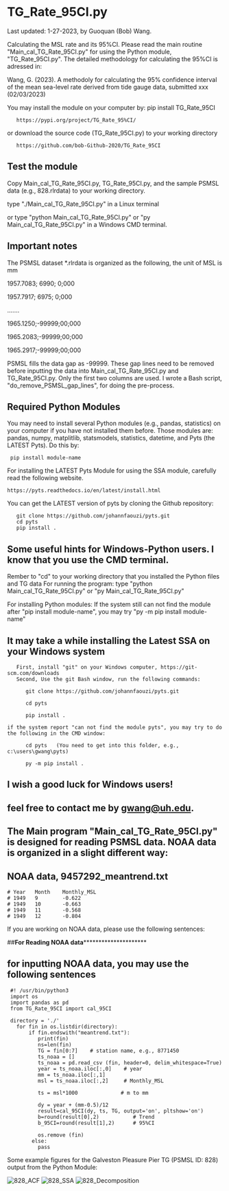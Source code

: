 # TG_Rate_95CI.py

Last updated: 1-27-2023, by Guoquan (Bob) Wang.

Calculating the MSL rate and its 95%CI. Please read the main routine "Main_cal_TG_Rate_95CI.py" for using the Python module, "TG_Rate_95CI.py". The detailed methodology for calculating the 95%CI is adressed in:

Wang, G. (2023). A methodoly for calculating the 95% confidence interval of the mean sea-level rate derived from tide gauge data, submitted xxx (02/03/2023)

You may install the module on your computer by: pip install TG_Rate_95CI

       https://pypi.org/project/TG_Rate_95%CI/ 
       
or download the source code (TG_Rate_95CI.py) to your working directory

       https://github.com/bob-Github-2020/TG_Rate_95CI

## Test the module

Copy Main_cal_TG_Rate_95CI.py, TG_Rate_95CI.py, and the sample PSMSL data (e.g., 828.rlrdata) to your working directory.

type "./Main_cal_TG_Rate_95CI.py"  in a Linux terminal

or type "python Main_cal_TG_Rate_95CI.py" or "py Main_cal_TG_Rate_95CI.py"  in a Windows CMD terminal. 

## Important notes

The PSMSL dataset *.rlrdata is organized as the following, the unit of MSL is mm

  1957.7083;  6990; 0;000
  
  1957.7917;  6975; 0;000

  .......
  
  1965.1250;-99999;00;000
  
  1965.2083;-99999;00;000
  
  1965.2917;-99999;00;000

PSMSL fills the data gap as -99999. These gap lines need to be removed before inputting the data into Main_cal_TG_Rate_95CI.py and TG_Rate_95CI.py.  Only the first two columns are used. I wrote a Bash script, "do_remove_PSMSL_gap_lines", for doing the pre-process.

## Required Python Modules

You may need to install several Python modules (e.g., pandas, statistics) on your computer if you have not installed them before. Those modules are: pandas, numpy, matplitlib, statsmodels, statistics, datetime, and Pyts (the LATEST Pyts). Do this by:

     pip install module-name
 
For installing the LATEST Pyts Module for using the SSA module, carefully read the following website.

    https://pyts.readthedocs.io/en/latest/install.html
    
You can get the LATEST version of pyts by cloning the Github repository:

       git clone https://github.com/johannfaouzi/pyts.git
       cd pyts
       pip install .
  
## Some useful hints for Windows-Python users. I know that you use the CMD terminal. 
   Rember to "cd" to your working directory that you installed the Python files and TG data
   For running the program: type "python Main_cal_TG_Rate_95CI.py" or "py Main_cal_TG_Rate_95CI.py"  

   For installing Python modules: If the system still can not find the module after  "pip install module-name",
       you may try "py -m pip install module-name" 

## It may take a while installing the Latest SSA on your Windows system
       First, install "git" on your Windows computer, https://git-scm.com/downloads
       Second, Use the git Bash window, run the following commands:
       
          git clone https://github.com/johannfaouzi/pyts.git
          
          cd pyts
          
          pip install .
          
    if the system report "can not find the module pyts", you may try to do the following in the CMD window:
    
          cd pyts   (You need to get into this folder, e.g., c:\users\gwang\pyts)
          
          py -m pip install .

## I wish a good luck for Windows users! 

## feel free to contact me by gwang@uh.edu.

## The Main program "Main_cal_TG_Rate_95CI.py" is designed for reading PSMSL data. NOAA data is organized in a slight different way:
## NOAA data, 9457292_meantrend.txt   
    # Year   Month    Monthly_MSL       
    # 1949   9        -0.622                                                           
    # 1949   10       -0.663                                                           
    # 1949   11       -0.568                                                           
    # 1949   12       -0.804 

If you are working on NOAA data, please use the following sentences:

##******************For Reading NOAA data***************************************
                                                        
## for inputting NOAA data, you may use the following sentences
     #! /usr/bin/python3
     import os
     import pandas as pd
     from TG_Rate_95CI import cal_95CI
  
     directory = './'
       for fin in os.listdir(directory):
           if fin.endswith("meantrend.txt"):
              print(fin)
              ns=len(fin)
              TG = fin[0:7]    # station name, e.g., 8771450
              ts_noaa = []
              ts_noaa = pd.read_csv (fin, header=0, delim_whitespace=True)
              year = ts_noaa.iloc[:,0]    # year
              mm = ts_noaa.iloc[:,1]
              msl = ts_noaa.iloc[:,2]     # Monthly_MSL
            
              ts = msl*1000              # m to mm

              dy = year + (mm-0.5)/12
              result=cal_95CI(dy, ts, TG, output='on', pltshow='on')
              b=round(result[0],2)           # Trend
              b_95CI=round(result[1],2)      # 95%CI
 
              os.remove (fin)     
            else:
              pass


Some example figures for the Galveston Pleasure Pier TG (PSMSL ID: 828) output from the Python Module:

![828_ACF](https://user-images.githubusercontent.com/65426380/215299095-5fc5fad6-4c80-44b3-acf3-d488bdbaf9ea.png)
![828_SSA](https://user-images.githubusercontent.com/65426380/215297920-23bcb64c-5c1f-47f1-9f90-9e6b21287cb5.png)
![828_Decomposition](https://user-images.githubusercontent.com/65426380/215297927-fe6a8aaa-1c36-46ac-a1e4-088ebfdc0619.png)
